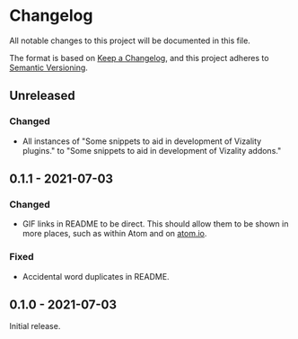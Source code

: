 # Changelog
All notable changes to this project will be documented in this file.

The format is based on [Keep a Changelog](https://keepachangelog.com/en/1.0.0/),
and this project adheres to [Semantic Versioning](https://semver.org/spec/v2.0.0.html).

## Unreleased
### Changed
- All instances of "Some snippets to aid in development of Vizality plugins." to "Some snippets to aid in development of Vizality addons."

## 0.1.1 - 2021-07-03
### Changed
- GIF links in README to be direct. This should allow them to be shown in more places, such as within Atom and on [atom.io](https://atom.io/packages/vizality-snippets).

### Fixed
- Accidental word duplicates in README.

## 0.1.0 - 2021-07-03
Initial release.

